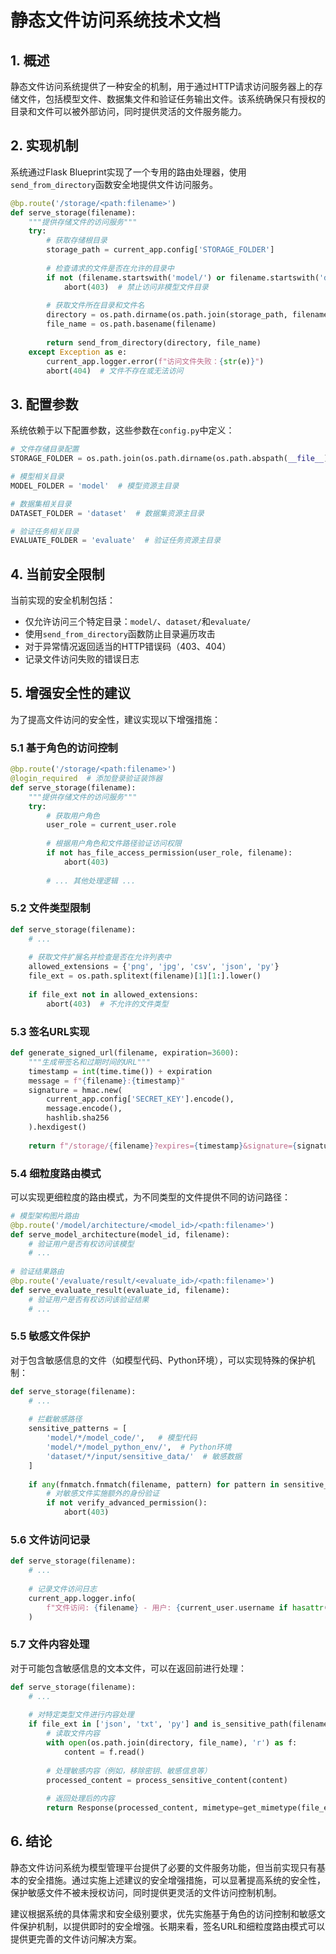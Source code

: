 # 静态文件访问系统技术文档

## 1. 概述

静态文件访问系统提供了一种安全的机制，用于通过HTTP请求访问服务器上的存储文件，包括模型文件、数据集文件和验证任务输出文件。该系统确保只有授权的目录和文件可以被外部访问，同时提供灵活的文件服务能力。

## 2. 实现机制

系统通过Flask Blueprint实现了一个专用的路由处理器，使用`send_from_directory`函数安全地提供文件访问服务。

```python
@bp.route('/storage/<path:filename>')
def serve_storage(filename):
    """提供存储文件的访问服务"""
    try:
        # 获取存储根目录
        storage_path = current_app.config['STORAGE_FOLDER']
        
        # 检查请求的文件是否在允许的目录中
        if not (filename.startswith('model/') or filename.startswith('dataset/') or filename.startswith('evaluate/')):
            abort(403)  # 禁止访问非模型文件目录
            
        # 获取文件所在目录和文件名
        directory = os.path.dirname(os.path.join(storage_path, filename))
        file_name = os.path.basename(filename)
        
        return send_from_directory(directory, file_name)
    except Exception as e:
        current_app.logger.error(f"访问文件失败：{str(e)}")
        abort(404)  # 文件不存在或无法访问
```

## 3. 配置参数

系统依赖于以下配置参数，这些参数在`config.py`中定义：

```python
# 文件存储目录配置
STORAGE_FOLDER = os.path.join(os.path.dirname(os.path.abspath(__file__)), 'storage')

# 模型相关目录
MODEL_FOLDER = 'model'  # 模型资源主目录

# 数据集相关目录
DATASET_FOLDER = 'dataset'  # 数据集资源主目录

# 验证任务相关目录
EVALUATE_FOLDER = 'evaluate'  # 验证任务资源主目录
```

## 4. 当前安全限制

当前实现的安全机制包括：

- 仅允许访问三个特定目录：`model/`、`dataset/`和`evaluate/`
- 使用`send_from_directory`函数防止目录遍历攻击
- 对于异常情况返回适当的HTTP错误码（403、404）
- 记录文件访问失败的错误日志

## 5. 增强安全性的建议

为了提高文件访问的安全性，建议实现以下增强措施：

### 5.1 基于角色的访问控制

```python
@bp.route('/storage/<path:filename>')
@login_required  # 添加登录验证装饰器
def serve_storage(filename):
    """提供存储文件的访问服务"""
    try:
        # 获取用户角色
        user_role = current_user.role
        
        # 根据用户角色和文件路径验证访问权限
        if not has_file_access_permission(user_role, filename):
            abort(403)
        
        # ... 其他处理逻辑 ...
```

### 5.2 文件类型限制

```python
def serve_storage(filename):
    # ...
    
    # 获取文件扩展名并检查是否在允许列表中
    allowed_extensions = {'png', 'jpg', 'csv', 'json', 'py'}
    file_ext = os.path.splitext(filename)[1][1:].lower()
    
    if file_ext not in allowed_extensions:
        abort(403)  # 不允许的文件类型
```

### 5.3 签名URL实现

```python
def generate_signed_url(filename, expiration=3600):
    """生成带签名和过期时间的URL"""
    timestamp = int(time.time()) + expiration
    message = f"{filename}:{timestamp}"
    signature = hmac.new(
        current_app.config['SECRET_KEY'].encode(),
        message.encode(),
        hashlib.sha256
    ).hexdigest()
    
    return f"/storage/{filename}?expires={timestamp}&signature={signature}"
```

### 5.4 细粒度路由模式

可以实现更细粒度的路由模式，为不同类型的文件提供不同的访问路径：

```python
# 模型架构图片路由
@bp.route('/model/architecture/<model_id>/<path:filename>')
def serve_model_architecture(model_id, filename):
    # 验证用户是否有权访问该模型
    # ...
    
# 验证结果路由
@bp.route('/evaluate/result/<evaluate_id>/<path:filename>')
def serve_evaluate_result(evaluate_id, filename):
    # 验证用户是否有权访问该验证结果
    # ...
```

### 5.5 敏感文件保护

对于包含敏感信息的文件（如模型代码、Python环境），可以实现特殊的保护机制：

```python
def serve_storage(filename):
    # ...
    
    # 拦截敏感路径
    sensitive_patterns = [
        'model/*/model_code/',   # 模型代码
        'model/*/model_python_env/',  # Python环境
        'dataset/*/input/sensitive_data/'  # 敏感数据
    ]
    
    if any(fnmatch.fnmatch(filename, pattern) for pattern in sensitive_patterns):
        # 对敏感文件实施额外的身份验证
        if not verify_advanced_permission():
            abort(403)
```

### 5.6 文件访问记录

```python
def serve_storage(filename):
    # ...
    
    # 记录文件访问日志
    current_app.logger.info(
        f"文件访问: {filename} - 用户: {current_user.username if hasattr(current_user, 'username') else 'anonymous'}"
    )
```

### 5.7 文件内容处理

对于可能包含敏感信息的文本文件，可以在返回前进行处理：

```python
def serve_storage(filename):
    # ...
    
    # 对特定类型文件进行内容处理
    if file_ext in ['json', 'txt', 'py'] and is_sensitive_path(filename):
        # 读取文件内容
        with open(os.path.join(directory, file_name), 'r') as f:
            content = f.read()
        
        # 处理敏感内容（例如，移除密钥、敏感信息等）
        processed_content = process_sensitive_content(content)
        
        # 返回处理后的内容
        return Response(processed_content, mimetype=get_mimetype(file_ext))
```

## 6. 结论

静态文件访问系统为模型管理平台提供了必要的文件服务功能，但当前实现只有基本的安全措施。通过实施上述建议的安全增强措施，可以显著提高系统的安全性，保护敏感文件不被未授权访问，同时提供更灵活的文件访问控制机制。

建议根据系统的具体需求和安全级别要求，优先实施基于角色的访问控制和敏感文件保护机制，以提供即时的安全增强。长期来看，签名URL和细粒度路由模式可以提供更完善的文件访问解决方案。